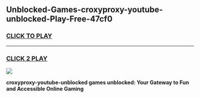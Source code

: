 
## Unblocked-Games-croxyproxy-youtube-unblocked-Play-Free-47cf0
<h3>
<a href="https://premium76.site?title=croxyproxy-youtube-unblocked&ref=21A">CLICK TO PLAY</a></h3>
<hr>

<h3>
<a href="https://premium76.site?title=croxyproxy-youtube-unblocked&ref=21A">CLICK 2 PLAY</a>
  
</h3>

<a href="https://premium76.site?title=croxyproxy-youtube-unblocked&ref=21A"><img src="https://clearcache.store/games.png"></a>


**croxyproxy-youtube-unblocked games unblocked: Your Gateway to Fun and Accessible Online Gaming**
